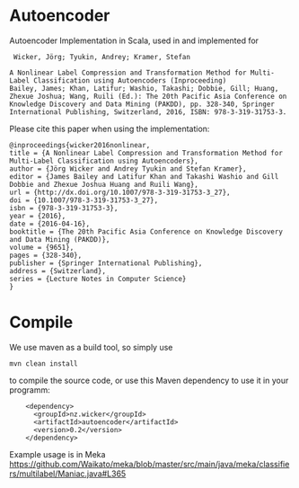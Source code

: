 # Autoencoder

Autoencoder Implementation in Scala, used in and implemented for

```
 Wicker, Jörg; Tyukin, Andrey; Kramer, Stefan

A Nonlinear Label Compression and Transformation Method for Multi-Label Classification using Autoencoders (Inproceeding)
Bailey, James; Khan, Latifur; Washio, Takashi; Dobbie, Gill; Huang, Zhexue Joshua; Wang, Ruili (Ed.): The 20th Pacific Asia Conference on Knowledge Discovery and Data Mining (PAKDD), pp. 328-340, Springer International Publishing, Switzerland, 2016, ISBN: 978-3-319-31753-3.
```

Please cite this paper when using the implementation:

```
@inproceedings{wicker2016nonlinear,
title = {A Nonlinear Label Compression and Transformation Method for Multi-Label Classification using Autoencoders},
author = {Jörg Wicker and Andrey Tyukin and Stefan Kramer},
editor = {James Bailey and Latifur Khan and Takashi Washio and Gill Dobbie and Zhexue Joshua Huang and Ruili Wang},
url = {http://dx.doi.org/10.1007/978-3-319-31753-3_27},
doi = {10.1007/978-3-319-31753-3_27},
isbn = {978-3-319-31753-3},
year = {2016},
date = {2016-04-16},
booktitle = {The 20th Pacific Asia Conference on Knowledge Discovery and Data Mining (PAKDD)},
volume = {9651},
pages = {328-340},
publisher = {Springer International Publishing},
address = {Switzerland},
series = {Lecture Notes in Computer Science}
}
```



# Compile

We use maven as a build tool, so simply use

```
mvn clean install
```

to compile the source code, or use this Maven dependency to use it in your programm:

```
    <dependency>
      <groupId>nz.wicker</groupId>
      <artifactId>autoencoder</artifactId>
      <version>0.2</version>
    </dependency>
``` 

Example usage is in Meka https://github.com/Waikato/meka/blob/master/src/main/java/meka/classifiers/multilabel/Maniac.java#L365
